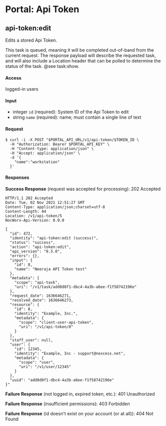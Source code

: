 # Portal: Api Token

## api-token:edit
Edits a stored Api Token.

This task is queued, meaning it will be completed out-of-band from the current request. The response payload will describe the requested task, and will also include a Location header that can be polled to determine the status of the task. @see task:show.

#### Access
logged-in users

#### Input
- integer `id` (required): System ID of the Api Token to edit
- string `name` (required): name; must contain a single line of text

#### Request
```
$ curl -i -X POST "$PORTAL_API_URL/v1/api-token/$TOKEN_ID \
  -H "Authorization: Bearer $PORTAL_API_KEY" \
  -H "Content-type: application/json" \
  -H "Accept: application/json" \
  -d '{
    "name":"workstation"
  }'
```

#### Responses
**Success Response** (request was accepted for processing): 202 Accepted
```
HTTP/1.1 202 Accepted
Date: Tue, 02 Nov 2021 12:51:27 GMT
Content-Type: application/json;charset=utf-8
Content-Length: 44
Location: /v1/api-token/5
NocWorx-Api-Version: 0.0.0

{
  "id": 472,
  "identity": "api-token:edit (success)",
  "status": "success",
  "action": "api-token:edit",
  "api_version": "0.5.0",
  "errors": {},
  "input": {
    "id": 8,
    "name": "Neeraja API Token test"
  },
  "metadata": {
    "scope": "api-task",
    "uri": "/v1/task/add0d0f1-dbc4-4a3b-a6ee-f1f58742196e"
  },
  "request_date": 1636646271,
  "resolved_date": 1636646273,
  "resource": {
    "id": 8,
    "identity": "Example, Inc.",
    "metadata": {
      "scope": "client-user-api-token",
      "uri": "/v1/api-token/8"
    }
  },
  "staff_user": null,
  "user": {
    "id": 12345,
    "identity": "Example, Inc - support@nexcess.net",
    "metadata": {
      "scope": "user",
      "uri": "/v1/user/12345"
    }
  },
  "uuid": "add0d0f1-dbc4-4a3b-a6ee-f1f58742196e"
}"
```

**Failure Response** (not logged in, expired token, etc.): 401 Unauthorized

**Failure Response** (insufficient permissions): 403 Forbidden

**Failure Response** (id doesn't exist on your account (or at all)): 404 Not Found
